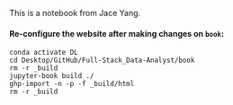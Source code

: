 This is a notebook from Jace Yang.

#### Re-configure the website after making changes on `book`:

```
conda activate DL
cd Desktop/GitHub/Full-Stack_Data-Analyst/book
rm -r _build
jupyter-book build ./
ghp-import -n -p -f _build/html
rm -r _build
```